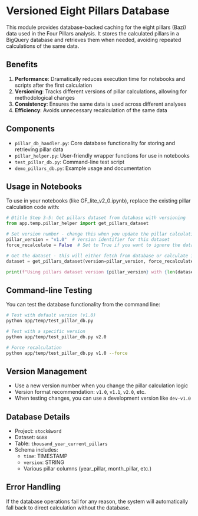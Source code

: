 # Versioned Eight Pillars Database

This module provides database-backed caching for the eight pillars (Bazi) data used in the Four Pillars analysis. It stores the calculated pillars in a BigQuery database and retrieves them when needed, avoiding repeated calculations of the same data.

## Benefits

1. **Performance**: Dramatically reduces execution time for notebooks and scripts after the first calculation
2. **Versioning**: Tracks different versions of pillar calculations, allowing for methodological changes
3. **Consistency**: Ensures the same data is used across different analyses
4. **Efficiency**: Avoids unnecessary recalculation of the same data

## Components

- `pillar_db_handler.py`: Core database functionality for storing and retrieving pillar data
- `pillar_helper.py`: User-friendly wrapper functions for use in notebooks
- `test_pillar_db.py`: Command-line test script
- `demo_pillars_db.py`: Example usage and documentation

## Usage in Notebooks

To use in your notebooks (like GF_lite_v2_0.ipynb), replace the existing pillar calculation code with:

```python
# @title Step 3-5: Get pillars dataset from database with versioning
from app.temp.pillar_helper import get_pillars_dataset

# Set version number - change this when you update the pillar calculation logic
pillar_version = "v1.0"  # Version identifier for this dataset
force_recalculate = False  # Set to True if you want to ignore the database and recalculate

# Get the dataset - this will either fetch from database or calculate if needed
dataset = get_pillars_dataset(version=pillar_version, force_recalculate=force_recalculate)

print(f"Using pillars dataset version {pillar_version} with {len(dataset)} rows")
```

## Command-line Testing

You can test the database functionality from the command line:

```bash
# Test with default version (v1.0)
python app/temp/test_pillar_db.py

# Test with a specific version
python app/temp/test_pillar_db.py v2.0

# Force recalculation
python app/temp/test_pillar_db.py v1.0 --force
```

## Version Management

- Use a new version number when you change the pillar calculation logic
- Version format recommendation: `v1.0`, `v1.1`, `v2.0`, etc.
- When testing changes, you can use a development version like `dev-v1.0`

## Database Details

- Project: `stock8word`
- Dataset: `GG88`
- Table: `thousand_year_current_pillars`
- Schema includes:
  - `time`: TIMESTAMP
  - `version`: STRING
  - Various pillar columns (year_pillar, month_pillar, etc.)

## Error Handling

If the database operations fail for any reason, the system will automatically fall back to direct calculation without the database. 
